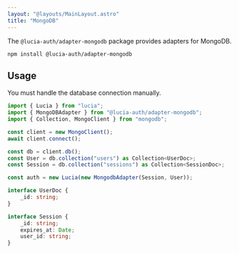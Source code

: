 ```yaml
---
layout: "@layouts/MainLayout.astro"
title: "MongoDB"
---
```


The `@lucia-auth/adapter-mongodb` package provides adapters for MongoDB.

```
npm install @lucia-auth/adapter-mongodb
```

## Usage

You must handle the database connection manually.

```ts
import { Lucia } from "lucia";
import { MongoDBAdapter } from "@lucia-auth/adapter-mongodb";
import { Collection, MongoClient } from "mongodb";

const client = new MongoClient();
await client.connect();

const db = client.db();
const User = db.collection("users") as Collection<UserDoc>;
const Session = db.collection("sessions") as Collection<SessionDoc>;

const auth = new Lucia(new MongodbAdapter(Session, User));

interface UserDoc {
	_id: string;
}

interface Session {
	_id: string;
	expires_at: Date;
	user_id: string;
}
```
